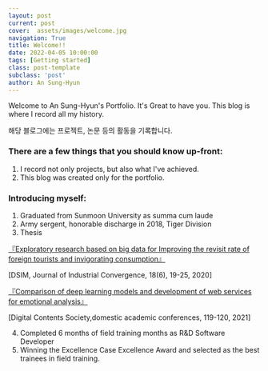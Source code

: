 ```yaml
---
layout: post
current: post
cover:  assets/images/welcome.jpg
navigation: True
title: Welcome!!
date: 2022-04-05 10:00:00
tags: [Getting started]
class: post-template
subclass: 'post'
author: An Sung-Hyun
---
```


Welcome to An Sung-Hyun's Portfolio. It's Great to have you.
This blog is where I record all my history.

해당 블로그에는 프로젝트, 논문 등의 활동을 기록합니다.

### There are a few things that you should know up-front:
1. I record not only projects, but also what I've achieved.
2. This blog was created only for the portfolio.

### Introducing myself:
1. Graduated from Sunmoon University as summa cum laude
2. Army sergent, honorable discharge in 2018, Tiger Division
3. Thesis

[『Exploratory research based on big data for Improving the revisit rate of foreign tourists and invigorating consumption』](https://king-otaku.github.io/Thesis2)

[DSIM, Journal of Industrial Convergence, 18(6), 19-25, 2020]

[『Comparison of deep learning models and development of web services for emotional analysis』](https://king-otaku.github.io/Thesis1)

[Digital Contents Society,domestic academic conferences, 119-120, 2021]

4. Completed 6 months of field training months as R&D Software Developer
5. Winning the Excellence Case Excellence Award and selected as the best trainees in field training.
